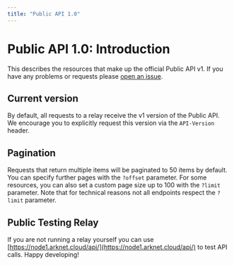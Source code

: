 ```yaml
---
title: "Public API 1.0"
---
```


# Public API 1.0: Introduction

This describes the resources that make up the official Public API v1. If you have any problems or requests please [open an issue](https://github.com/ArkEcosystem/core/issues/new/choose).

## Current version

By default, all requests to a relay receive the v1 version of the Public API. We encourage you to explicitly request this version via the `API-Version` header.

## Pagination

Requests that return multiple items will be paginated to 50 items by default. You can specify further pages with the `?offset` parameter. For some resources, you can also set a custom page size up to 100 with the `?limit` parameter. Note that for technical reasons not all endpoints respect the `?limit` parameter.

## Public Testing Relay

If you are not running a relay yourself you can use [https://node1.arknet.cloud/api/](https://node1.arknet.cloud/api/) to test API calls. Happy developing!
